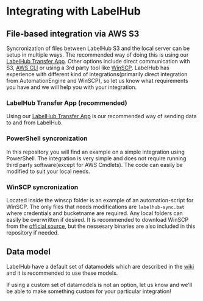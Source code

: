 # Integrating with LabelHub

## File-based integration via AWS S3
Syncronization of files between LabelHub S3 and the local server can be setup in multiple ways. The recommended way of doing this is using our [LabelHub Transfer App](https://github.com/LabelHub/labelhub.integration.documentation/wiki/LabelHub-Transfer-App). Other options include direct communication with S3, [AWS CLI](https://aws.amazon.com/cli/) or using a 3rd party tool like [WinSCP](https://winscp.net/eng/index.php). LabelHub has experience with different kind of integrations(primarily direct integration from AutomationEngine and WinSCP), so let us know what requirements you have and we will help you with your integration.

### LabelHub Transfer App (recommended)
Using our [LabelHub Transfer App](https://github.com/LabelHub/labelhub.integration.documentation/wiki/LabelHub-Transfer-App) is our recommended way of sending data to and from LabelHub.

### PowerShell syncronization
In this repository you will find an example on a simple integration using PowerShell. The integration is very simple and does not require running third party software(except for AWS Cmdlets). The code can easily be modified to suit your local needs.

### WinSCP syncronization
Located inside the winscp folder is an example of an automation-script for WinSCP. The only files that needs modifications are `labelhub-sync.bat` where credentials and bucketname are required. Any local folders can easily be overwritten if desired. It is recommended to download WinSCP from the [official source](https://winscp.net/eng/download.php), but the nessesary binaries are also included in this repository if needed.

## Data model
LabelHub have a default set of datamodels which are described in the [wiki](https://github.com/LabelHub/labelhub.integration.documentation/wiki) and it is recommended to use these models.

If using a custom set of datamodels is not an option, let us know and we'll be able to make something custom for your particular integration!
